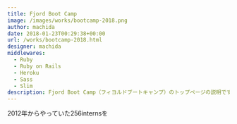 ```yaml
---
title: Fjord Boot Camp
image: /images/works/bootcamp-2018.png
author: machida
date: 2018-01-23T00:29:38+00:00
url: /works/bootcamp-2018.html
designer: machida
middlewares:
  - Ruby
  - Ruby on Rails
  - Heroku
  - Sass
  - Slim
description: Fjord Boot Camp（フィヨルドブートキャンプ）のトップページの説明です。
---
```


2012年からやっていた256internsを
